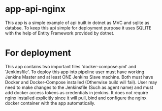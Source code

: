 ﻿# app-api-nginx

This app is a simple example of api built in dotnet as MVC and sqlite as databse. To keep this api simple for deployment purpose it uses SQLITE with the help of Entity Framework provided by dotnet.

# For deployment

This app contains two important files 'docker-compose.yml' and 'Jenkinsfile'. To deploy this app into pipeline user must have working Jenkins Master and at least ONE Jenkins Slave machine. Both must have Docker and Docker-Compose installed (Otherwise build will fail).
User may need to make changes to the Jenkinsfile (Such as agent name) and must add docker access tokens as credentials in jenkins.
It does not require nginx installed explicitly since it will pull, bind and configure the nginx docker container with the app automatically.
